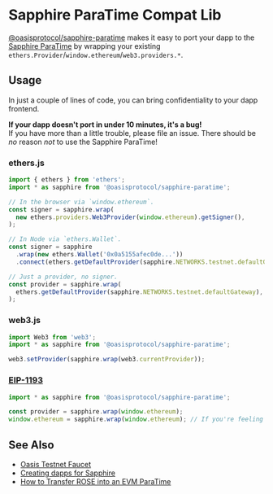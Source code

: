 # Sapphire ParaTime Compat Lib

[@oasisprotocol/sapphire-paratime] makes it easy to port your dapp to the [Sapphire ParaTime]
by wrapping your existing `ethers.Provider`/`window.ethereum`/`web3.providers.*`.

[@oasisprotocol/sapphire-paratime]: https://www.npmjs.com/package/@oasisprotocol/sapphire-paratime
[sapphire paratime]: https://docs.oasis.dev/general/developer-resources/sapphire-paratime/

## Usage

In just a couple of lines of code, you can bring confidentiality to your dapp frontend.

**If your dapp doesn't port in under 10 minutes, it's a bug!**  
If you have more than a little trouble, please file an issue.
There should be _no_ reason _not_ to use the Sapphire ParaTime!

### ethers.js

```ts
import { ethers } from 'ethers';
import * as sapphire from '@oasisprotocol/sapphire-paratime';

// In the browser via `window.ethereum`.
const signer = sapphire.wrap(
  new ethers.providers.Web3Provider(window.ethereum).getSigner(),
);

// In Node via `ethers.Wallet`.
const signer = sapphire
  .wrap(new ethers.Wallet('0x0a5155afec0de...'))
  .connect(ethers.getDefaultProvider(sapphire.NETWORKS.testnet.defaultGateway));

// Just a provider, no signer.
const provider = sapphire.wrap(
  ethers.getDefaultProvider(sapphire.NETWORKS.testnet.defaultGateway),
);
```

### web3.js

```ts
import Web3 from 'web3';
import * as sapphire from '@oasisprotocol/sapphire-paratime';

web3.setProvider(sapphire.wrap(web3.currentProvider));
```

### [EIP-1193](https://eips.ethereum.org/EIPS/eip-1193)

```ts
import * as sapphire from '@oasisprotocol/sapphire-paratime';

const provider = sapphire.wrap(window.ethereum);
window.ethereum = sapphire.wrap(window.ethereum); // If you're feeling bold.
```

## See Also

- [Oasis Testnet Faucet](https://faucet.testnet.oasis.dev/)
- [Creating dapps for Sapphire](https://docs.oasis.io/dapp/sapphire/quickstart)
- [How to Transfer ROSE into an EVM ParaTime](https://docs.oasis.io/general/manage-tokens/how-to-transfer-rose-into-paratime/)
